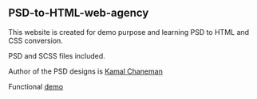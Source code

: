## PSD-to-HTML-web-agency

This website is created for demo purpose and learning PSD to HTML and CSS conversion.

PSD and SCSS files included.

Author of the PSD designs is [Kamal Chaneman](https://dribbble.com/kamal)

Functional [demo](https://borismatonickin.github.io/PSD-to-HTML-web-agency/)
